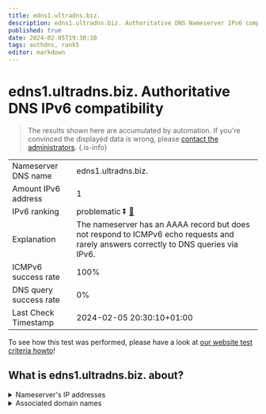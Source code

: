 ```yaml
---
title: edns1.ultradns.biz.
description: edns1.ultradns.biz. Authoritative DNS Nameserver IPv6 compatibility
published: true
date: 2024-02-05T19:30:10
tags: authdns, rank5
editor: markdown
---
```


# edns1.ultradns.biz. Authoritative DNS IPv6 compatibility

> The results shown here are accumulated by automation. If you're convinced the displayed data is wrong, please [contact the administrators](/howto/chat). 
{.is-info}




|   |   |
| - | - |
| Nameserver DNS name | edns1.ultradns.biz.
| Amount IPv6 address | 1
| IPv6 ranking | problematic :arrow_double_down: [🔗](/howto/ranking) |
| Explanation | The nameserver has an AAAA record but does not respond to ICMPv6 echo requests and rarely answers correctly to DNS queries via IPv6. |
| ICMPv6 success rate | 100%|
| DNS query success rate | 0% |
| Last Check Timestamp | 2024-02-05 20:30:10+01:00 |

To see how this test was performed, please have a look at [our website test criteria howto](/howto/testcriteria/authdns)!


## What is edns1.ultradns.biz. about?




<details>
<summary>Nameserver's IP addresses</summary>

2610:a1:1015::201

</details>



<details>
<summary>Associated domain names</summary>

greenplum.org

www.wellsfargo.com

</details>
